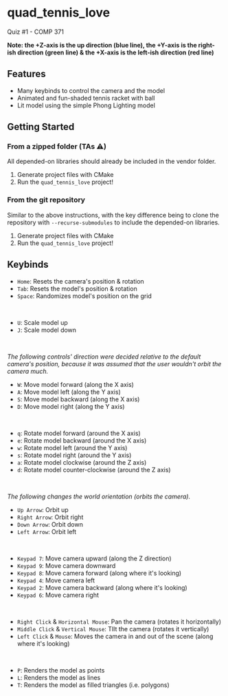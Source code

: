 # quad_tennis_love
Quiz #1 - COMP 371

**Note: the +Z-axis is the up direction (blue line), the +Y-axis is the right-ish direction (green line) & the +X-axis is the left-ish direction (red line)**

## Features
* Many keybinds to control the camera and the model
* Animated and fun-shaded tennis racket with ball
* Lit model using the simple Phong Lighting model

## Getting Started
### From a zipped folder (TAs ⚠️)
All depended-on libraries should already be included in the vendor folder.

1. Generate project files with CMake
2. Run the `quad_tennis_love` project!

### From the git repository
Similar to the above instructions, with the key difference being to clone the repository with `--recurse-submodules` to include the depended-on libraries.

1. Generate project files with CMake
2. Run the `quad_tennis_love` project!

## Keybinds
* `Home`: Resets the camera's position & rotation
* `Tab`: Resets the model's position & rotation
* `Space`: Randomizes model's position on the grid

<br/>

* `U`: Scale model up
* `J`: Scale model down

<br/>

_The following controls' direction were decided relative to the default camera's position, because it was assumed that the user wouldn't orbit the camera much._
* `W`: Move model forward (along the X axis)
* `A`: Move model left (along the Y axis)
* `S`: Move model backward (along the X axis)
* `D`: Move model right (along the Y axis)

<br/>

* `q`: Rotate model forward (around the X axis)
* `e`: Rotate model backward (around the X axis)
* `w`: Rotate model left (around the Y axis)
* `s`: Rotate model right (around the Y axis)
* `a`: Rotate model clockwise (around the Z axis)
* `d`: Rotate model counter-clockwise (around the Z axis)

<br/>

_The following changes the world orientation (orbits the camera)._
* `Up Arrow`: Orbit up
* `Right Arrow`: Orbit right
* `Down Arrow`: Orbit down
* `Left Arrow`: Orbit left

<br/>

* `Keypad 7`: Move camera upward (along the Z direction)
* `Keypad 9`: Move camera downward
* `Keypad 8`: Move camera forward (along where it's looking)
* `Keypad 4`: Move camera left
* `Keypad 2`: Move camera backward (along where it's looking)
* `Keypad 6`: Move camera right

<br/>

* `Right Click` & `Horizontal Mouse`: Pan the camera (rotates it horizontally)
* `Middle Click` & `Vertical Mouse`: TIlt the camera (rotates it vertically)
* `Left Click` & `Mouse`: Moves the camera in and out of the scene (along where it's looking)

<br/>

* `P`: Renders the model as points
* `L`: Renders the model as lines
* `T`: Renders the model as filled triangles (i.e. polygons)
